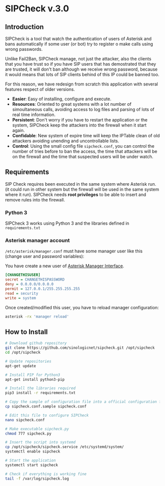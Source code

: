 <h1>SIPCheck v.3.0</h1>

## Introduction

SIPCheck is a tool that watch the authentication of users of Asterisk and bans automatically if some user (or bot) try to register o make calls using wrong passwords. 

Unlike Fail2Ban, SIPCheck manage, not just the attacker, also the clients that you have trust so if you have SIP users that has demostrated that they are trusted, it will don't ban although we receive wrong password, because it would means that lots of SIP clients behind of this IP could be banned too.

For this reason, we have redesign from scratch this application with several features respect of older versions.

- **Easier**: Easy of installing, configure and execute.
- **Resources**: Oriented to great systems with a lot number of simoultaneous calls, avoiding access to log files and parsing of lots of real time information.
- **Persistent**: Don't worry if you have to restart the application or the system, SIPCheck keep the attackers into the firewall when it start again.
- **Confidable**: New system of expire time will keep the IPTable clean of old attackers avoiding unending and uncontrollable lists.
- **Control**: Using the small config file `sipcheck.conf`, you can control the number of tries before to ban the access, the time that attackers will be on the firewall and the time that suspected users will be under watch.

## Requirements

SIP Check requires been executed in the same system where Asterisk run. (it could run in other system but the firewall will be used in the same system where it run).
SIPCheck needs **root privileges** to be able to insert and remove rules into the firewall.

### Python 3
SIPCheck 3 works using Python 3 and the libraries defined in `requirements.txt`

### Asterisk manager account
`/etc/asterisk/manager.conf` must have some manager user like this (change user and password variables):

You have create a new user of [Asterisk Manager Interface](https://wiki.asterisk.org/wiki/display/AST/The+Asterisk+Manager+TCP+IP+API).
```ini
[CHANGETHISUSER]
secret = CHANGETHISPASSWORD
deny = 0.0.0.0/0.0.0.0
permit = 127.0.0.1/255.255.255.255
read = security
write = system
```

Once created/modified this user, you have to reload manager configuration:
```bash
asterisk -rx 'manager reload'
```

## How to Install

```bash
# Download github repository
git clone https://github.com/sinologicnet/sipcheck.git /opt/sipcheck
cd /opt/sipcheck

# Update repositories
apt-get update

# Install PIP for Python3
apt-get install python3-pip

# Install the libraries required 
pip3 install -r requirements.txt

# Copy the sample of configuration file into a official configuration file
cp sipcheck.conf.sample sipcheck.conf

# Edit this file to configure SIPCheck
nano sipcheck.conf

# Make executable sipcheck.py
chmod 777 sipcheck.py

# Insert the script into systemd
cp /opt/sipcheck/sipcheck.service /etc/systemd/system/
systemctl enable sipcheck

# Start the application
systemctl start sipcheck

# Check if everything is working fine
tail -f /var/log/sipcheck.log
```

